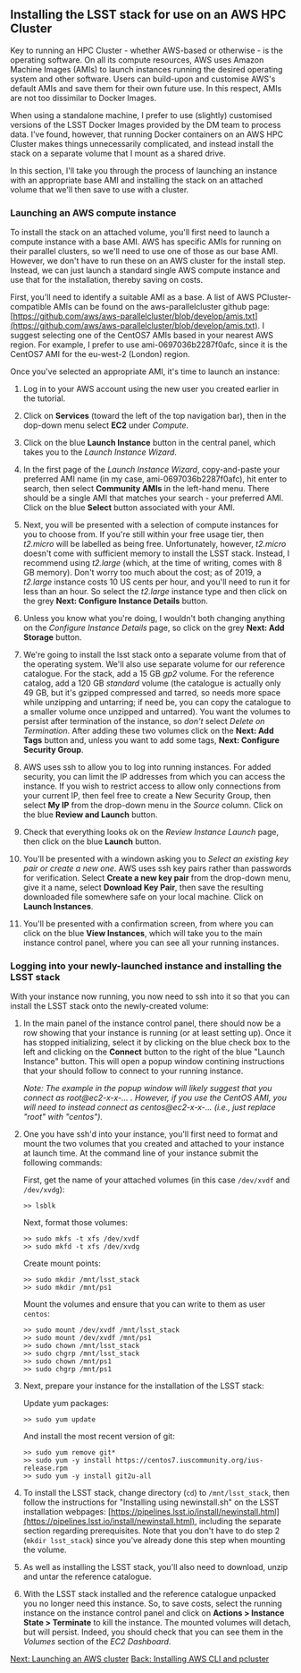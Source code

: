 ## Installing the LSST stack for use on an AWS HPC Cluster

Key to running an HPC Cluster - whether AWS-based or otherwise - is the operating software. On all its compute resources, AWS uses Amazon Machine Images (AMIs) to launch instances running the desired operating system and other software. Users can build-upon and customise AWS's default AMIs and save them for their own future use. In this respect, AMIs are not too dissimilar to Docker Images.

When using a standalone machine, I prefer to use (slightly) customised versions of the LSST Docker Images provided by the DM team to process data. I've found, however, that running Docker containers on an AWS HPC Cluster makes things unnecessarily complicated, and instead install the stack on a separate volume that I mount as a shared drive.

In this section, I'll take you through the process of launching an instance with an appropriate base AMI and installing the stack on an attached volume that we'll then save to use with a cluster.

### Launching an AWS compute instance

To install the stack on an attached volume, you'll first need to launch a compute instance with a base AMI. AWS has specific AMIs for running on their parallel clusters, so we'll need to use one of those as our base AMI. However, we don't have to run these on an AWS cluster for the install step. Instead, we can just launch a standard single AWS compute instance and use that for the installation, thereby saving on costs.

First, you'll need to identify a suitable AMI as a base. A list of AWS PCluster-compatible AMIs can be found on the aws-parallelcluster github page: [https://github.com/aws/aws-parallelcluster/blob/develop/amis.txt](https://github.com/aws/aws-parallelcluster/blob/develop/amis.txt). I suggest selecting one of the CentOS7 AMIs based in your nearest AWS region. For example, I prefer to use ami-0697036b2287f0afc, since it is the CentOS7 AMI for the eu-west-2 (London) region.

Once you've selected an appropriate AMI, it's time to launch an instance:

1. Log in to your AWS account using the new user you created earlier in the tutorial.

2. Click on **Services** (toward the left of the top navigation bar), then in the dop-down menu select **EC2** under *Compute*.

3. Click on the blue **Launch Instance** button in the central panel, which takes you to the *Launch Instance Wizard*.

4. In the first page of the *Launch Instance Wizard*, copy-and-paste your preferred AMI name (in my case, ami-0697036b2287f0afc), hit enter to search, then select **Community AMIs** in the left-hand menu. There should be a single AMI that matches your search - your preferred AMI. Click on the blue **Select** button associated with your AMI.

5. Next, you will be presented with a selection of compute instances for you to choose from. If you're still within your free usage tier, then *t2.micro* will be labelled as being free. Unfortunately, however, *t2.micro* doesn't come with sufficient memory to install the LSST stack. Instead, I recommend using *t2.large* (which, at the time of writing, comes with 8 GB memory). Don't worry too much about the cost; as of 2019, a *t2.large* instance costs 10 US cents per hour, and you'll need to run it for less than an hour. So select the *t2.large* instance type and then click on the grey **Next: Configure Instance Details** button.

6. Unless you know what you're doing, I wouldn't both changing anything on the *Configure Instance Details* page, so click on the grey **Next: Add Storage** button.

7. We're going to install the lsst stack onto a separate volume from that of the operating system. We'll also use separate volume for our reference catalogue. For the stack, add a 15 GB *gp2* volume. For the reference catalog, add a 120 GB *standard* volume (the catalogue is actually only 49 GB, but it's gzipped compressed and tarred, so needs more space while unzipping and untarring; if need be, you can copy the catalogue to a smaller volume once unzipped and untarred). You want the volumes to persist after termination of the instance, so *don't* select *Delete on Termination*. After adding these two volumes click on the **Next: Add Tags** button and, unless you want to add some tags, **Next: Configure Security Group**.

8. AWS uses ssh to allow you to log into running instances. For added security, you can limit the IP addresses from which you can access the instance. If you wish to restrict access to allow only connections from your current IP, then feel free to create a New Security Group, then select **My IP** from the drop-down menu in the *Source* column. Click on the blue **Review and Launch** button.

9. Check that everything looks ok on the *Review Instance Launch* page, then click on the blue **Launch** button.

10. You'll be presented with a windown asking you to *Select an existing key pair or create a new one*. AWS uses ssh key pairs rather than passwords for verification. Select **Create a new key pair** from the drop-down menu, give it a name, select **Download Key Pair**, then save the resulting downloaded file somewhere safe on your local machine. Click on **Launch Instances**.

11. You'll be presented with a confirmation screen, from where you can click on the blue **View Instances**, which will take you to the main instance control panel, where you can see all your running instances.

### Logging into your newly-launched instance and installing the LSST stack

With your instance now running, you now need to ssh into it so that you can install the LSST stack onto the newly-created volume:

1. In the main panel of the instance control panel, there should now be a row showing that your instance is running (or at least setting up). Once it has stopped initializing, select it by clicking on the blue check box to the left and clicking on the **Connect** button to the right of the blue "Launch Instance" button. This will open a popup window contining instructions that your should follow to connect to your running instance.

   *Note: The example in the popup window will likely suggest that you connect as root@ec2-x-x-... . However, if you use the CentOS AMI, you will need to instead connect as centos@ec2-x-x-... (i.e., just replace "root" with "centos").*

2. One you have ssh'd into your instance, you'll first need to format and mount the two volumes that you created and attached to your instance at launch time. At the command line of your instance submit the following commands:

   First, get the name of your attached volumes (in this case `/dev/xvdf` and `/dev/xvdg`):
    
       >> lsblk

   Next, format those volumes:

       >> sudo mkfs -t xfs /dev/xvdf
       >> sudo mkfd -t xfs /dev/xvdg
    
   Create mount points:

       >> sudo mkdir /mnt/lsst_stack
       >> sudo mkdir /mnt/ps1

   Mount the volumes and ensure that you can write to them as user `centos`:
    
       >> sudo mount /dev/xvdf /mnt/lsst_stack
       >> sudo mount /dev/xvdf /mnt/ps1
       >> sudo chown /mnt/lsst_stack
       >> sudo chgrp /mnt/lsst_stack
       >> sudo chown /mnt/ps1
       >> sudo chgrp /mnt/ps1

3. Next, prepare your instance for the installation of the LSST stack:

   Update yum packages:

       >> sudo yum update

   And install the most recent version of git:

       >> sudo yum remove git*
       >> sudo yum -y install https://centos7.iuscommunity.org/ius-release.rpm
       >> sudo yum -y install git2u-all

4. To install the LSST stack, change directory (`cd`) to `/mnt/lsst_stack`, then follow the instructions for "Installing using newinstall.sh" on the LSST installation webpages: [https://pipelines.lsst.io/install/newinstall.html](https://pipelines.lsst.io/install/newinstall.html), including the separate section regarding prerequisites. Note that you don't have to do step 2 (`mkdir lsst_stack`) since you've already done this step when mounting the volume.
    
5. As well as installing the LSST stack, you'll also need to download, unzip and untar the reference catalogue.

6. With the LSST stack installed and the reference catalogue unpacked you no longer need this instance. So, to save costs, select the running instance on the instance control panel and click on **Actions > Instance State > Terminate** to kill the instance. The mounted volumes will detach, but will persist. Indeed, you should check that you can see them in the *Volumes* section of the *EC2 Dashboard*.

[Next: Launching an AWS cluster](./createcluster.md)
[Back: Installing AWS CLI and pcluster](/aws-cli.md)
